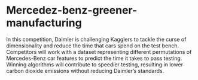 # Mercedez-benz-greener-manufacturing
In this competition, Daimler is challenging Kagglers to tackle the curse of dimensionality and reduce the time that cars spend on the test bench.  Competitors will work with a dataset representing different permutations of Mercedes-Benz car features to predict the time it takes to pass testing.  Winning algorithms will contribute to speedier testing, resulting in lower carbon dioxide emissions without reducing Daimler’s standards.
